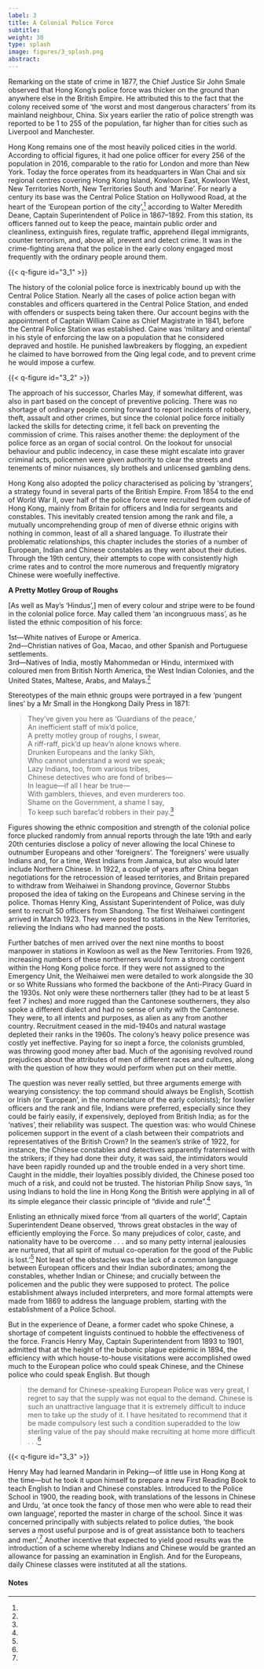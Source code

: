 ```yaml
---
label: 3
title: A Colonial Police Force
subtitle:
weight: 30
type: splash
image: figures/3_splash.png
abstract:
---
```

Remarking on the state of crime in 1877, the Chief Justice Sir John Smale observed that Hong Kong’s police force was thicker on the ground than anywhere else in the British Empire. He attributed this to the fact that the colony received some of ‘the worst and most dangerous characters’ from its mainland neighbour, China. Six years earlier the ratio of police strength was reported to be 1 to 255 of the population, far higher than for cities such as Liverpool and Manchester.

Hong Kong remains one of the most heavily policed cities in the world. According to official figures, it had one police officer for every 256 of the population in 2016, comparable to the ratio for London and more than New York. Today the force operates from its headquarters in Wan Chai and six regional centres covering Hong Kong Island, Kowloon East, Kowloon West, New Territories North, New Territories South and ‘Marine’. For nearly a century its base was the Central Police Station on Hollywood Road, at the heart of the ‘European portion of the city’,[^1] according to Walter Meredith Deane, Captain Superintendent of Police in 1867–1892. From this station, its officers fanned out to keep the peace, maintain public order and cleanliness, extinguish fires, regulate traffic, apprehend illegal immigrants, counter terrorism, and, above all, prevent and detect crime. It was in the crime-fighting arena that the police in the early colony engaged most frequently with the ordinary people around them.

{{< q-figure id="3_1" >}}

The history of the colonial police force is inextricably bound up with the Central Police Station. Nearly all the cases of police action began with constables and officers quartered in the Central Police Station, and ended with offenders or suspects being taken there. Our account begins with the appointment of Captain William Caine as Chief Magistrate in 1841, before the Central Police Station was established. Caine was ‘military and oriental’ in his style of enforcing the law on a population that he considered depraved and hostile. He punished lawbreakers by flogging, an expedient he claimed to have borrowed from the Qing legal code, and to prevent crime he would impose a curfew.

{{< q-figure id="3_2" >}}

The approach of his successor, Charles May, if somewhat different, was also in part based on the concept of preventive policing. There was no shortage of ordinary people coming forward to report incidents of robbery, theft, assault and other crimes, but since the colonial police force initially lacked the skills for detecting crime, it fell back on preventing the commission of crime. This raises another theme: the deployment of the police force as an organ of social control. On the lookout for unsocial behaviour and public indecency, in case these might escalate into graver criminal acts, policemen were given authority to clear the streets and tenements of minor nuisances, sly brothels and unlicensed gambling dens.

Hong Kong also adopted the policy characterised as policing by ‘strangers’, a strategy found in several parts of the British Empire. From 1854 to the end of World War II, over half of the police force were recruited from outside of Hong Kong, mainly from Britain for officers and India for sergeants and constables. This inevitably created tension among the rank and file, a mutually uncomprehending group of men of diverse ethnic origins with nothing in common, least of all a shared language. To illustrate their problematic relationships, this chapter includes the stories of a number of European, Indian and Chinese constables as they went about their duties. Through the 19th century, their attempts to cope with consistently high crime rates and to control the more numerous and frequently migratory Chinese were woefully ineffective.

**A Pretty Motley Group of Roughs**

[As well as May’s ‘Hindus’,] men of every colour and stripe were to be found in the colonial police force. May called them ‘an incongruous mass’, as he listed the ethnic composition of his force:

1st—White natives of Europe or America.<br>
2nd—Christian natives of Goa, Macao, and other Spanish and Portuguese
settlements.<br>
3rd—Natives of India, mostly Mahommedan or Hindu, intermixed with
coloured men from British North America, the West Indian Colonies, and the United
States, Maltese, Arabs, and Malays.[^2]<br>

Stereotypes of the main ethnic groups were portrayed in a few ‘pungent lines’ by a Mr Small in the Hongkong Daily Press in 1871:

>They’ve given you here as ‘Guardians of the peace,’<br>
An inefficient staff of mix’d police,<br>
A pretty motley group of roughs, I swear,<br>
A riff-raff, pick’d up heav’n alone knows where.<br>
Drunken Europeans and the lanky Sikh,<br>
Who cannot understand a word we speak;<br>
Lazy Indians, too, from various tribes,<br>
Chinese detectives who are fond of bribes—<br>
In league—if all I hear be true—<br>
With gamblers, thieves, and even murderers too.<br>
Shame on the Government, a shame I say,<br>
To keep such barefac’d robbers in their pay.[^3]

Figures showing the ethnic composition and strength of the colonial police force plucked randomly from annual reports through the late 19th and early 20th centuries disclose a policy of never allowing the local Chinese to outnumber Europeans and other ‘foreigners’. The ‘foreigners’ were usually Indians and, for a time, West Indians from Jamaica, but also would later include Northern Chinese. In 1922, a couple of years after China began negotiations for the retrocession of leased territories, and Britain prepared to withdraw from Weihaiwei in Shandong province, Governor Stubbs proposed the idea of taking on the Europeans and Chinese serving in the police. Thomas Henry King, Assistant Superintendent of Police, was duly sent to recruit 50 officers from Shandong. The first Weihaiwei contingent arrived in March 1923. They were posted to stations in the New Territories, relieving the Indians who had manned the posts.

Further batches of men arrived over the next nine months to boost manpower in stations in Kowloon as well as the New Territories. From 1926, increasing numbers of these northerners would form a strong contingent within the Hong Kong police force. If they were not assigned to the Emergency Unit, the Weihaiwei men were detailed to work alongside the 30 or so White Russians who formed the backbone of the Anti-Piracy Guard in the 1930s. Not only were these northerners taller (they had to be at least 5 feet 7 inches) and more rugged than the Cantonese southerners, they also spoke a different dialect and had no sense of unity with the Cantonese. They were, to all intents and purposes, as alien as any from another country. Recruitment ceased in the mid-1940s and natural wastage depleted their ranks in the 1960s. The colony’s heavy police presence was costly yet ineffective. Paying for so inept a force, the colonists grumbled, was throwing good money after bad. Much of the agonising revolved round prejudices about the attributes of men of different races and cultures, along with the question of how they would perform when put on their mettle.

The question was never really settled, but three arguments emerge with wearying consistency: the top command should always be English, Scottish or Irish (or ‘European’, in the nomenclature of the early colonists); for lowlier officers and the rank and file, Indians were preferred, especially since they could be fairly easily, if expensively, deployed from British India; as for the ‘natives’, their reliability was suspect. The question was: who would Chinese policemen support in the event of a clash between their compatriots and representatives of the British Crown? In the seamen’s strike of 1922, for instance, the Chinese constables and detectives apparently fraternised with the strikers; if they had done their duty, it was said, the intimidators would have been rapidly rounded up and the trouble ended in a very short time. Caught in the middle, their loyalties possibly divided, the Chinese posed too much of a risk, and could not be trusted. The historian Philip Snow says, ‘In using Indians to hold the line in Hong Kong the British were applying in all of its simple elegance their classic principle of “divide and rule”.[^4]

Enlisting an ethnically mixed force ‘from all quarters of the world’, Captain Superintendent Deane observed, ‘throws great obstacles in the way of efficiently employing the Force. So many prejudices of color, caste, and nationality have to be overcome . . . and so many petty internal jealousies are nurtured, that all spirit of mutual co-operation for the good of the Public is lost.’[^5] Not least of the obstacles was the lack of a common language between European officers and their Indian subordinates; among the constables, whether Indian or Chinese; and crucially between the policemen and the public they were supposed to protect. The police establishment always included interpreters, and more formal attempts were made from 1869 to address the language problem, starting with the establishment of a Police School.

But in the experience of Deane, a former cadet who spoke Chinese, a shortage of competent linguists continued to hobble the effectiveness of the force. Francis Henry May, Captain Superintendent from 1893 to 1901, admitted that at the height of the bubonic plague epidemic in 1894, the efficiency with which house-to-house visitations were accomplished owed much to the European police who could speak Chinese, and the Chinese police who could speak English. But though

>the demand for Chinese-speaking European Police was very great, I regret to
say that the supply was not equal to the demand. Chinese is such an unattractive
language that it is extremely difficult to induce men to take up the study of it. I
have hesitated to recommend that it be made compulsory lest such a condition
superadded to the low sterling value of the pay should make recruiting at home
more difficult . . .[^6]

{{< q-figure id="3_3" >}}

Henry May had learned Mandarin in Peking—of little use in Hong Kong at the time—but he took it upon himself to prepare a new First Reading Book to teach English to Indian and Chinese constables. Introduced to the Police School in 1900, the reading book, with translations of the lessons in Chinese and Urdu, ‘at once took the fancy of those men who were able to read their own language’, reported the master in charge of the school. Since it was concerned principally with subjects related to police duties, ‘the book serves a most useful purpose and is of great assistance both to teachers and men’.[^7] Another incentive that expected to yield good results was the introduction of a scheme whereby Indians and Chinese would be granted an allowance for passing an examination in English. And for the Europeans, daily Chinese classes were instituted at all the stations.


#### Notes
[^1]:
[^2]:
[^3]:
[^4]:
[^5]:
[^6]:
[^7]:

